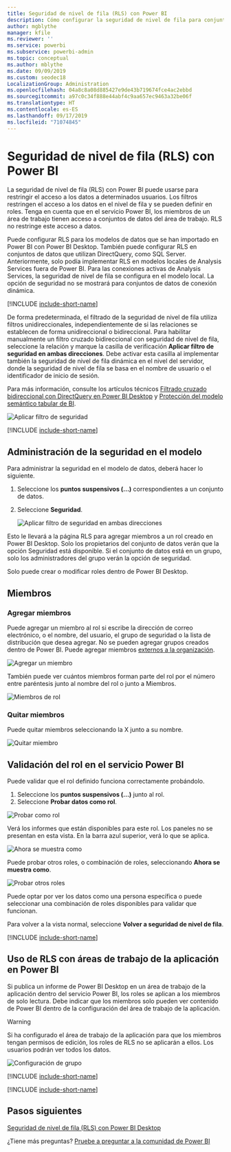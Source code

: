 ```yaml
---
title: Seguridad de nivel de fila (RLS) con Power BI
description: Cómo configurar la seguridad de nivel de fila para conjuntos de datos importados, y DirectQuery, dentro del servicio Power BI.
author: mgblythe
manager: kfile
ms.reviewer: ''
ms.service: powerbi
ms.subservice: powerbi-admin
ms.topic: conceptual
ms.author: mblythe
ms.date: 09/09/2019
ms.custom: seodec18
LocalizationGroup: Administration
ms.openlocfilehash: 04a8c8a08d885427e9de43b719674fce4ac2ebbd
ms.sourcegitcommit: a97c0c34f888e44abf4c9aa657ec9463a32be06f
ms.translationtype: HT
ms.contentlocale: es-ES
ms.lasthandoff: 09/17/2019
ms.locfileid: "71074845"
---
```

# <a name="row-level-security-rls-with-power-bi"></a>Seguridad de nivel de fila (RLS) con Power BI

La seguridad de nivel de fila (RLS) con Power BI puede usarse para restringir el acceso a los datos a determinados usuarios. Los filtros restringen el acceso a los datos en el nivel de fila y se pueden definir en roles. Tenga en cuenta que en el servicio Power BI, los miembros de un área de trabajo tienen acceso a conjuntos de datos del área de trabajo. RLS no restringe este acceso a datos.

Puede configurar RLS para los modelos de datos que se han importado en Power BI con Power BI Desktop. También puede configurar RLS en conjuntos de datos que utilizan DirectQuery, como SQL Server. Anteriormente, solo podía implementar RLS en modelos locales de Analysis Services fuera de Power BI. Para las conexiones activas de Analysis Services, la seguridad de nivel de fila se configura en el modelo local. La opción de seguridad no se mostrará para conjuntos de datos de conexión dinámica.

[!INCLUDE [include-short-name](./includes/rls-desktop-define-roles.md)]

De forma predeterminada, el filtrado de la seguridad de nivel de fila utiliza filtros unidireccionales, independientemente de si las relaciones se establecen de forma unidireccional o bidireccional. Para habilitar manualmente un filtro cruzado bidireccional con seguridad de nivel de fila, seleccione la relación y marque la casilla de verificación **Aplicar filtro de seguridad en ambas direcciones**. Debe activar esta casilla al implementar también la seguridad de nivel de fila dinámica en el nivel del servidor, donde la seguridad de nivel de fila se basa en el nombre de usuario o el identificador de inicio de sesión.

Para más información, consulte los artículos técnicos [Filtrado cruzado bidireccional con DirectQuery en Power BI Desktop](desktop-bidirectional-filtering.md) y [Protección del modelo semántico tabular de BI](http://download.microsoft.com/download/D/2/0/D20E1C5F-72EA-4505-9F26-FEF9550EFD44/Securing%20the%20Tabular%20BI%20Semantic%20Model.docx).

![Aplicar filtro de seguridad](media/service-admin-rls/rls-apply-security-filter.png)


[!INCLUDE [include-short-name](./includes/rls-desktop-view-as-roles.md)]

## <a name="manage-security-on-your-model"></a>Administración de la seguridad en el modelo

Para administrar la seguridad en el modelo de datos, deberá hacer lo siguiente.

1. Seleccione los **puntos suspensivos (...)** correspondientes a un conjunto de datos.
2. Seleccione **Seguridad**.
   
   ![Aplicar filtro de seguridad en ambas direcciones](media/service-admin-rls/rls-security.png)

Esto le llevará a la página RLS para agregar miembros a un rol creado en Power BI Desktop. Solo los propietarios del conjunto de datos verán que la opción Seguridad está disponible. Si el conjunto de datos está en un grupo, solo los administradores del grupo verán la opción de seguridad. 

Solo puede crear o modificar roles dentro de Power BI Desktop.

## <a name="working-with-members"></a>Miembros

### <a name="add-members"></a>Agregar miembros

Puede agregar un miembro al rol si escribe la dirección de correo electrónico, o el nombre, del usuario, el grupo de seguridad o la lista de distribución que desea agregar. No se pueden agregar grupos creados dentro de Power BI. Puede agregar miembros [externos a la organización](whitepaper-azure-b2b-power-bi.md#data-security-for-external-partners).

![Agregar un miembro](media/service-admin-rls/rls-add-member.png)

También puede ver cuántos miembros forman parte del rol por el número entre paréntesis junto al nombre del rol o junto a Miembros.

![Miembros de rol](media/service-admin-rls/rls-member-count.png)

### <a name="remove-members"></a>Quitar miembros

Puede quitar miembros seleccionando la X junto a su nombre. 

![Quitar miembro](media/service-admin-rls/rls-remove-member.png)

## <a name="validating-the-role-within-the-power-bi-service"></a>Validación del rol en el servicio Power BI

Puede validar que el rol definido funciona correctamente probándolo. 

1. Seleccione los **puntos suspensivos (...)** junto al rol.
2. Seleccione **Probar datos como rol**.

![Probar como rol](media/service-admin-rls/rls-test-role.png)

Verá los informes que están disponibles para este rol. Los paneles no se presentan en esta vista. En la barra azul superior, verá lo que se aplica.

![Ahora se muestra como <role>](media/service-admin-rls/rls-test-role2.png)

Puede probar otros roles, o combinación de roles, seleccionando **Ahora se muestra como**.

![Probar otros roles](media/service-admin-rls/rls-test-role3.png)

Puede optar por ver los datos como una persona específica o puede seleccionar una combinación de roles disponibles para validar que funcionan. 

Para volver a la vista normal, seleccione **Volver a seguridad de nivel de fila**.

[!INCLUDE [include-short-name](./includes/rls-usernames.md)]

## <a name="using-rls-with-app-workspaces-in-power-bi"></a>Uso de RLS con áreas de trabajo de la aplicación en Power BI

Si publica un informe de Power BI Desktop en un área de trabajo de la aplicación dentro del servicio Power BI, los roles se aplican a los miembros de solo lectura. Debe indicar que los miembros solo pueden ver contenido de Power BI dentro de la configuración del área de trabajo de la aplicación.

> [!WARNING]
> Si ha configurado el área de trabajo de la aplicación para que los miembros tengan permisos de edición, los roles de RLS no se aplicarán a ellos. Los usuarios podrán ver todos los datos.

![Configuración de grupo](media/service-admin-rls/rls-group-settings.png)

[!INCLUDE [include-short-name](./includes/rls-limitations.md)]

[!INCLUDE [include-short-name](./includes/rls-faq.md)]

## <a name="next-steps"></a>Pasos siguientes
[Seguridad de nivel de fila (RLS) con Power BI Desktop](desktop-rls.md)  

¿Tiene más preguntas? [Pruebe a preguntar a la comunidad de Power BI](http://community.powerbi.com/)
